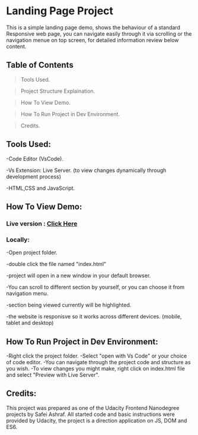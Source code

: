 # Landing Page Project

This is a simple landing page demo, shows the behaviour of a standard Responsive web page, you can navigate easily through it via scrolling or the navigation menue on top screen, for detailed information review below content.

## Table of Contents

> Tools Used.


> Project Structure Explaination.


> How To View Demo.


> How To Run Project in Dev Environment.


> Credits.



## Tools Used:


-Code Editor (VsCode).


-Vs Extension: Live Server. (to view changes dynamically through development process)


-HTML,CSS and JavaScript.



## How To View Demo:
### Live version : [Click Here](https://safei-ashraf.github.io/FEND-Landing-Page-Project-Udacity/)


### Locally:

-Open project folder.


-double click the file named "index.html"


-project will open in a new window in your default browser.


-You can scroll to different section by yourself, or you can choose it from navigation menu.


-section being viewed currently will be highlighted.


-the website is responisve so it works across different devices. (mobile, tablet and desktop)

## How To Run Project in Dev Environment:

-Right click the project folder.
-Select "open with Vs Code" or your choice of code editor.
-You can navigate through the project code and structure as you wish.
-To view changes you might make, right click on index.html file and select "Preview with Live Server".

## Credits:

This project was prepared as one of the Udacity Frontend Nanodegree projects by Safei Ashraf. All started code and basic instructions were provided by Udacity, the project is a direction application on JS, DOM and ES6.
